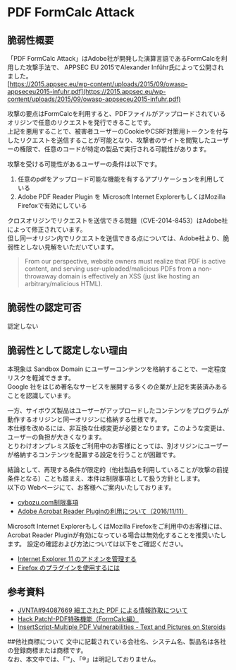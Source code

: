 PDF FormCalc Attack
====

## 脆弱性概要
「PDF FormCalc Attack」はAdobe社が開発した演算言語であるFormCalcを利用した攻撃手法で、
APPSEC EU 2015でAlexander Inführ氏によって公開されました。  
[https://2015.appsec.eu/wp-content/uploads/2015/09/owasp-appseceu2015-infuhr.pdf](https://2015.appsec.eu/wp-content/uploads/2015/09/owasp-appseceu2015-infuhr.pdf)

攻撃の要点はFormCalcを利用すると、PDFファイルがアップロードされているオリジンで任意のリクエストを発行できることです。  
上記を悪用することで、被害者ユーザーのCookieやCSRF対策用トークンを付与したリクエストを送信することが可能となり、攻撃者のサイトを閲覧したユーザーの権限で、任意のコードが特定の製品で実行される可能性があります。

攻撃を受ける可能性があるユーザーの条件は以下です。  

1. 任意のpdfをアップロード可能な機能を有するアプリケーションを利用している  
2. Adobe PDF Reader Plugin を Microsoft Internet ExplorerもしくはMozilla Firefoxで有効にしている  

クロスオリジンでリクエストを送信できる問題（CVE-2014-8453）はAdobe社によって修正されています。  
但し同一オリジン内でリクエストを送信できる点については、Adobe社より、脆弱性としない見解をいただいています。  

> From our perspective, website owners must realize that PDF is active content, and serving user-uploaded/malicious PDFs from a non-throwaway domain is effectively an XSS (just like hosting an arbitrary/malicious HTML). 

## 脆弱性の認定可否
認定しない

## 脆弱性として認定しない理由
本現象は Sandbox Domain にユーザーコンテンツを格納することで、一定程度リスクを軽減できます。  
Google 社をはじめ著名なサービスを展開する多くの企業が上記を実装済みあることを認識しています。  

一方、サイボウズ製品はユーザーがアップロードしたコンテンツをプログラムが動作するオリジンと同一オリジンに格納する仕様です。  
本仕様を改めるには、非互換な仕様変更が必要となります。このような変更は、ユーザーの負担が大きくなります。  
とりわけオンプレミス版をご利用中のお客様にとっては、別オリジンにユーザーが格納するコンテンツを配置する設定を行うことが困難です。  

結論として、再現する条件が限定的（他社製品を利用していることが攻撃の前提条件となる）ことも踏まえ、本件は制限事項として扱う方針とします。  
以下の Webページにて、お客様へご案内いたしております。  

* [cybozu.com制限事項](https://www.cybozu.com/jp/service/restrictions.html)  
* [Adobe Acrobat Reader Pluginの利用について（2016/11/11）](https://cs.cybozu.co.jp/2016/006288.html)  

Microsoft Internet ExplorerもしくはMozilla Firefoxをご利用中のお客様には、Acrobat Reader Pluginが有効になっている場合は無効化することを推奨いたします。
設定の確認および方法については以下をご確認ください。

* [Internet Explorer 11 のアドオンを管理する](https://support.microsoft.com/ja-jp/help/17447/windows-internet-explorer-11-manage-add-ons)  
* [Firefox のプラグインを使用するには](https://support.mozilla.org/ja/kb/use-plugins-play-audio-video-games)

## 参考資料
* [JVNTA#94087669 細工された PDF による情報詐取について](https://jvn.jp/ta/JVNTA94087669/)
* [Hack Patch!-PDF特殊機能（FormCalc編）](https://shhnjk.blogspot.jp/2016/10/pdfformcalc.html)  
* [InsertScript-Multiple PDF Vulnerabilities - Text and Pictures on Steroids](http://insert-script.blogspot.jp/2014/12/multiple-pdf-vulnerabilites-text-and.html)

##他社商標について
文中に記載されている会社名、システム名、製品名は各社の登録商標または商標です。  
なお、本文中では、「™」、「®」は明記しておりません。